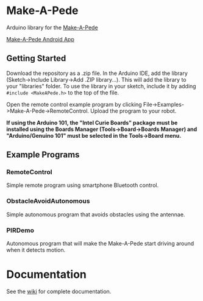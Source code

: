 # Make-A-Pede
Arduino library for the [Make-A-Pede](http://makeapede.com)

[Make-A-Pede Android App](https://github.com/Make-A-Pede/Make-A-Pede-Android-App)

## Getting Started
Download the repository as a .zip file. In the Arduino IDE, add the library (Sketch->Include Library->Add .ZIP library...). This will add the library to your "libraries" folder. To use the library in your sketch, include it by adding ``#include <MakeAPede.h>`` to the top of the file.

Open the remote control example program by clicking File->Examples->Make-A-Pede->RemoteControl. Upload the program to your robot.

**If using the Arduino 101, the "Intel Curie Boards" package must be installed using the Boards Manager (Tools->Board->Boards Manager) and "Arduino/Genuino 101" must be selected in the Tools->Board menu.**

## Example Programs
### RemoteControl
Simple remote program using smartphone Bluetooth control.

### ObstacleAvoidAutonomous
Simple autonomous program that avoids obstacles using the antennae.

### PIRDemo
Autonomous program that will make the Make-A-Pede start driving around when it detects motion.

# Documentation
See the [wiki](https://github.com/Automata-Development/Make-A-Pede/wiki) for complete documentation.
